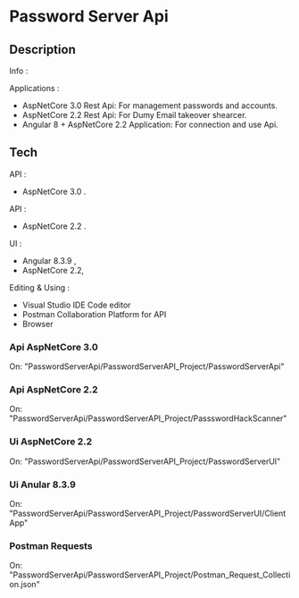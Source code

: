 # Password Server Api

## Description
Info :


Applications :
-	AspNetCore 3.0 Rest Api: For management passwords and accounts.
-	AspNetCore 2.2 Rest Api: For Dumy Email takeover shearcer.
- 	 Angular 8 + AspNetCore 2.2 Application:  For connection and use Api.


## Tech
API  :
-	AspNetCore 3.0 .

API :
-	AspNetCore 2.2 .

UI :
-	 Angular 8.3.9 ,
-	 AspNetCore 2.2,

Editing & Using :
-	Visual Studio IDE Code editor
-	 Postman Collaboration Platform for API
-	 Browser

### Api AspNetCore 3.0
On: "PasswordServerApi/PasswordServerAPI_Project/PasswordServerApi"
### Api AspNetCore 2.2
On: "PasswordServerApi/PasswordServerAPI_Project/PassswordHackScanner"
### Ui AspNetCore 2.2
On: "PasswordServerApi/PasswordServerAPI_Project/PasswordServerUI"
### Ui Anular 8.3.9
On: "PasswordServerApi/PasswordServerAPI_Project/PasswordServerUI/ClientApp"
### Postman Requests
On:  "PasswordServerApi/PasswordServerAPI_Project/Postman_Request_Collection.json"

